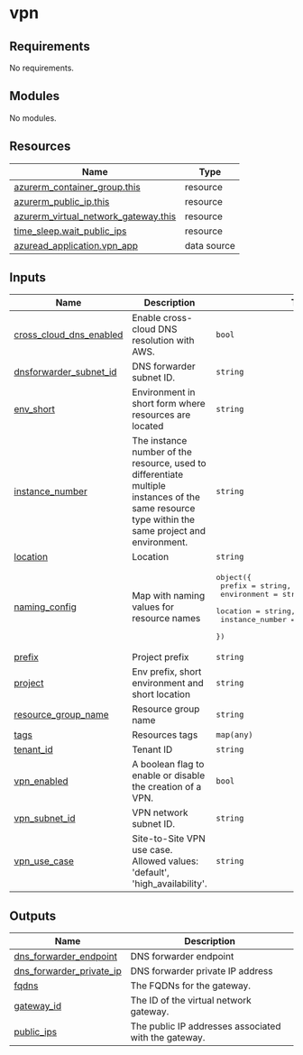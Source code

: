# vpn

<!-- BEGIN_TF_DOCS -->
## Requirements

No requirements.

## Modules

No modules.

## Resources

| Name | Type |
|------|------|
| [azurerm_container_group.this](https://registry.terraform.io/providers/hashicorp/azurerm/latest/docs/resources/container_group) | resource |
| [azurerm_public_ip.this](https://registry.terraform.io/providers/hashicorp/azurerm/latest/docs/resources/public_ip) | resource |
| [azurerm_virtual_network_gateway.this](https://registry.terraform.io/providers/hashicorp/azurerm/latest/docs/resources/virtual_network_gateway) | resource |
| [time_sleep.wait_public_ips](https://registry.terraform.io/providers/hashicorp/time/latest/docs/resources/sleep) | resource |
| [azuread_application.vpn_app](https://registry.terraform.io/providers/hashicorp/azuread/latest/docs/data-sources/application) | data source |

## Inputs

| Name | Description | Type | Default | Required |
|------|-------------|------|---------|:--------:|
| <a name="input_cross_cloud_dns_enabled"></a> [cross\_cloud\_dns\_enabled](#input\_cross\_cloud\_dns\_enabled) | Enable cross-cloud DNS resolution with AWS. | `bool` | `false` | no |
| <a name="input_dnsforwarder_subnet_id"></a> [dnsforwarder\_subnet\_id](#input\_dnsforwarder\_subnet\_id) | DNS forwarder subnet ID. | `string` | n/a | yes |
| <a name="input_env_short"></a> [env\_short](#input\_env\_short) | Environment in short form where resources are located | `string` | n/a | yes |
| <a name="input_instance_number"></a> [instance\_number](#input\_instance\_number) | The instance number of the resource, used to differentiate multiple instances of the same resource type within the same project and environment. | `string` | n/a | yes |
| <a name="input_location"></a> [location](#input\_location) | Location | `string` | n/a | yes |
| <a name="input_naming_config"></a> [naming\_config](#input\_naming\_config) | Map with naming values for resource names | <pre>object({<br/>    prefix          = string,<br/>    environment     = string,<br/>    location        = string,<br/>    instance_number = optional(number, 1),<br/>  })</pre> | n/a | yes |
| <a name="input_prefix"></a> [prefix](#input\_prefix) | Project prefix | `string` | n/a | yes |
| <a name="input_project"></a> [project](#input\_project) | Env prefix, short environment and short location | `string` | n/a | yes |
| <a name="input_resource_group_name"></a> [resource\_group\_name](#input\_resource\_group\_name) | Resource group name | `string` | n/a | yes |
| <a name="input_tags"></a> [tags](#input\_tags) | Resources tags | `map(any)` | n/a | yes |
| <a name="input_tenant_id"></a> [tenant\_id](#input\_tenant\_id) | Tenant ID | `string` | n/a | yes |
| <a name="input_vpn_enabled"></a> [vpn\_enabled](#input\_vpn\_enabled) | A boolean flag to enable or disable the creation of a VPN. | `bool` | `false` | no |
| <a name="input_vpn_subnet_id"></a> [vpn\_subnet\_id](#input\_vpn\_subnet\_id) | VPN network subnet ID. | `string` | n/a | yes |
| <a name="input_vpn_use_case"></a> [vpn\_use\_case](#input\_vpn\_use\_case) | Site-to-Site VPN use case. Allowed values: 'default', 'high\_availability'. | `string` | `"default"` | no |

## Outputs

| Name | Description |
|------|-------------|
| <a name="output_dns_forwarder_endpoint"></a> [dns\_forwarder\_endpoint](#output\_dns\_forwarder\_endpoint) | DNS forwarder endpoint |
| <a name="output_dns_forwarder_private_ip"></a> [dns\_forwarder\_private\_ip](#output\_dns\_forwarder\_private\_ip) | DNS forwarder private IP address |
| <a name="output_fqdns"></a> [fqdns](#output\_fqdns) | The FQDNs for the gateway. |
| <a name="output_gateway_id"></a> [gateway\_id](#output\_gateway\_id) | The ID of the virtual network gateway. |
| <a name="output_public_ips"></a> [public\_ips](#output\_public\_ips) | The public IP addresses associated with the gateway. |
<!-- END_TF_DOCS -->
